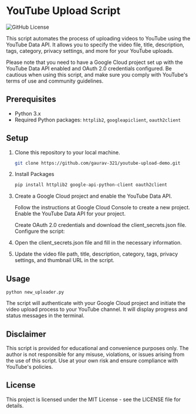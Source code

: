 # YouTube Upload Script

![GitHub License](https://img.shields.io/badge/license-MIT-blue.svg)

This script automates the process of uploading videos to YouTube using the YouTube Data API. It allows you to specify the video file, title, description, tags, category, privacy settings, and more for your YouTube uploads.

Please note that you need to have a Google Cloud project set up with the YouTube Data API enabled and OAuth 2.0 credentials configured. Be cautious when using this script, and make sure you comply with YouTube's terms of use and community guidelines.

## Prerequisites

- Python 3.x
- Required Python packages: `httplib2`, `googleapiclient`, `oauth2client`

## Setup

1. Clone this repository to your local machine.

    ```bash
    git clone https://github.com/gaurav-321/youtube-upload-demo.git

2. Install Packages
   ```bash
   pip install httplib2 google-api-python-client oauth2client
3. Create a Google Cloud project and enable the YouTube Data API.

    Follow the instructions at Google Cloud Console to create a new project.
    Enable the YouTube Data API for your project.

    Create OAuth 2.0 credentials and download the client_secrets.json file.
    Configure the script:

4. Open the client_secrets.json file and fill in the necessary information.

5. Update the video file path, title, description, category, tags, privacy settings, and thumbnail URL in the script.

## Usage
    python new_uploader.py

The script will authenticate with your Google Cloud project and initiate the video upload process to your YouTube channel. It will display progress and status messages in the terminal.

## Disclaimer
This script is provided for educational and convenience purposes only. The author is not responsible for any misuse, violations, or issues arising from the use of this script. Use at your own risk and ensure compliance with YouTube's policies.

## License
This project is licensed under the MIT License - see the LICENSE file for details.